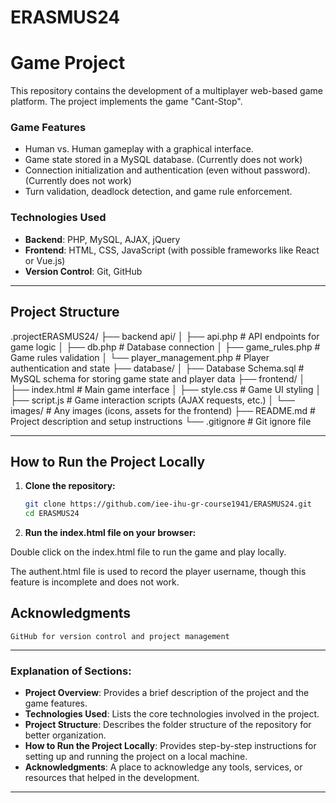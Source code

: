 # ERASMUS24

# Game Project

This repository contains the development of a multiplayer web-based game platform. The project implements the game "Cant-Stop".

### Game Features
- Human vs. Human gameplay with a graphical interface.
- Game state stored in a MySQL database. (Currently does not work)
- Connection initialization and authentication (even without password). (Currently does not work)
- Turn validation, deadlock detection, and game rule enforcement.

### Technologies Used
- **Backend**: PHP, MySQL, AJAX, jQuery
- **Frontend**: HTML, CSS, JavaScript (with possible frameworks like React or Vue.js)
- **Version Control**: Git, GitHub

---

## Project Structure

.projectERASMUS24/ 
├── backend api/ 
│   ├── api.php # API endpoints for game logic 
│   ├── db.php # Database connection 
│   ├── game_rules.php # Game rules validation 
│   └── player_management.php # Player authentication and state 
├── database/ 
│   ├── Database Schema.sql # MySQL schema for storing game state and player data 
├── frontend/ 
│   ├── index.html # Main game interface 
│   ├── style.css # Game UI styling 
│   ├── script.js # Game interaction scripts (AJAX requests, etc.) 
│   └── images/ # Any images (icons, assets for the frontend) 
├── README.md # Project description and setup instructions 
└── .gitignore # Git ignore file

---

## How to Run the Project Locally

1. **Clone the repository:**

   ```bash
   git clone https://github.com/iee-ihu-gr-course1941/ERASMUS24.git
   cd ERASMUS24

2. **Run the index.html file on your browser:**

Double click on the index.html file to run the game and play locally.

The authent.html file is used to record the player username, though this feature is incomplete and does not work.

## Acknowledgments

    GitHub for version control and project management

---

### Explanation of Sections:

- **Project Overview**: Provides a brief description of the project and the game features.
- **Technologies Used**: Lists the core technologies involved in the project.
- **Project Structure**: Describes the folder structure of the repository for better organization.
- **How to Run the Project Locally**: Provides step-by-step instructions for setting up and running the project on a local machine.
- **Acknowledgments**: A place to acknowledge any tools, services, or resources that helped in the development.

---

